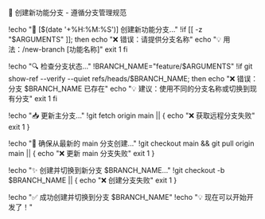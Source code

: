 🌿 创建新功能分支 - 遵循分支管理规范

!echo "🌿 [$(date '+%H:%M:%S')] 创建新功能分支..."
!if [[ -z "$ARGUMENTS" ]]; then
echo "❌ 错误：请提供分支名称"
echo "💡 用法：/new-branch [功能名称]"
exit 1
fi

!echo "🔍 检查分支状态..."
!BRANCH_NAME="feature/$ARGUMENTS"
!if git show-ref --verify --quiet refs/heads/$BRANCH_NAME; then
echo "❌ 错误：分支 $BRANCH_NAME 已存在"
echo "💡 建议：使用不同的分支名称或切换到现有分支"
exit 1
fi

!echo "📥 更新主分支..."
!git fetch origin main || {
echo "❌ 获取远程分支失败"
exit 1
}

!echo "🔄 确保从最新的 main 分支创建..."
!git checkout main && git pull origin main || {
echo "❌ 更新 main 分支失败"
exit 1
}

!echo "✨ 创建并切换到新分支 $BRANCH_NAME..."
!git checkout -b $BRANCH_NAME || {
echo "❌ 创建分支失败"
exit 1
}

!echo "✅ 成功创建并切换到分支 $BRANCH_NAME"
!echo "💡 现在可以开始开发了！"
